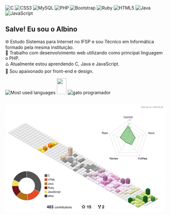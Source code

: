 ![C](https://img.shields.io/badge/c-%2300599C.svg?style=for-the-badge&logo=c&logoColor=white)
![CSS3](https://img.shields.io/badge/css3-%231572B6.svg?style=for-the-badge&logo=css3&logoColor=white)
![MySQL](https://img.shields.io/badge/mysql-4479A1.svg?style=for-the-badge&logo=mysql&logoColor=white)
![PHP](https://img.shields.io/badge/php-%23777BB4.svg?style=for-the-badge&logo=php&logoColor=white)
![Bootstrap](https://img.shields.io/badge/bootstrap-%238511FA.svg?style=for-the-badge&logo=bootstrap&logoColor=white)
![Ruby](https://img.shields.io/badge/ruby-%23CC342D.svg?style=for-the-badge&logo=ruby&logoColor=white)
![HTML5](https://img.shields.io/badge/html5-%23E34F26.svg?style=for-the-badge&logo=html5&logoColor=white)
![Java](https://img.shields.io/badge/java-%23ED8B00.svg?style=for-the-badge&logo=openjdk&logoColor=white)
![JavaScript](https://img.shields.io/badge/JavaScript-F7DF1E?style=for-the-badge&logo=javascript&logoColor=black)

## Salve! Eu sou o Albino
🌐 Estudo Sistemas para Internet no IFSP e sou Técnico em Informática formado pela mesma instituição.<br>
🐘 Trabalho com desenvolvimento web utilizando como principal linguagem o PHP.<br>
♨️ Atualmente estou aprendendo C, Java e JavaScript.<br>
🎨 Sou apaixonado por front-end e design.<br>

<div>
<img src="https://github-readme-stats.vercel.app/api/top-langs/?username=gabrielalb5&layout=compact&custom_title=Experiência&hide=hack&langs_count=7" alt="Most used languages">
<span><img src="https://github.com/user-attachments/assets/2dea41b9-6020-409a-8cb1-0144d73a40c1" height=50 width=30/></span> <!--invisible-->
<img src="https://github.com/user-attachments/assets/9fb9709d-1275-4cbf-bec1-7e379502be24" alt="gato programador" height=200 margin=100>
</div>
<!--<img src="https://github.com/gabrielalb5/gabrielalb5/assets/82725552/f0ca45f4-1d41-4c8d-9060-cc0d4cae1f35" width=150>-->

##
<img src="./profile-3d-contrib/profile-south-season-animate.svg" alt="contrib-3d">


<!--
**gabrielalb5/gabrielalb5** is a ✨ _special_ ✨ repository because its `README.md` (this file) appears on your GitHub profile.


Here are some ideas to get you started:

- 🔭 I’m currently working on ...
- 🌱 I’m currently learning ...
- 👯 I’m looking to collaborate on ...
- 🤔 I’m looking for help with ...
- 💬 Ask me about ...
- 📫 How to reach me: ...
- 😄 Pronouns: ...
- ⚡ Fun fact: ...
-->
<!-- [![Top Langs](https://github-readme-stats.vercel.app/api/top-langs/?username=gabrielalb5&layout=donut)](https://github.com/anuraghazra/github-readme-stats)
![Top Langs](https://github-readme-stats.vercel.app/api/top-langs/?username=gabrielalb5&langs_count=8)
[![Top Langs](https://github-readme-stats.vercel.app/api/top-langs/?username=gabrielalb5&layout=pie)](https://github.com/anuraghazra/github-readme-stats) -->
